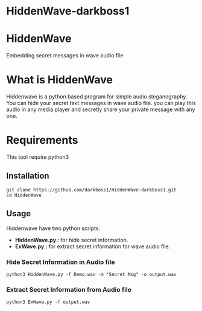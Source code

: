 # HiddenWave-darkboss1
# HiddenWave
Embedding secret messages in wave audio file

# What is HiddenWave
Hiddenwave is a python based program for simple audio steganography. You can hide your secret text messages in wave audio file. you can play this audio in any media player and secretly share your private message with any one.

# Requirements
<p>This tool require python3</p>

## Installation

```
git clone https://github.com/darkboss1/HiddenWave-darkboss1.git
cd HiddenWave
```
## Usage
<p>Hiddenwave have two python scripts. </p>
<ul>
<li><b>HiddenWave.py :</b> for hide secret information.</li>
<li><b>ExWave.py :</b> for extract secret information for wave audio file.</li>
</ul>

### Hide Secret Information in Audio file

```
python3 HiddenWave.py -f Demo.wav -m "Secret Msg" -o output.wav
```
### Extract Secret Information from Audio file

```
python3 ExWave.py -f output.wav
```
